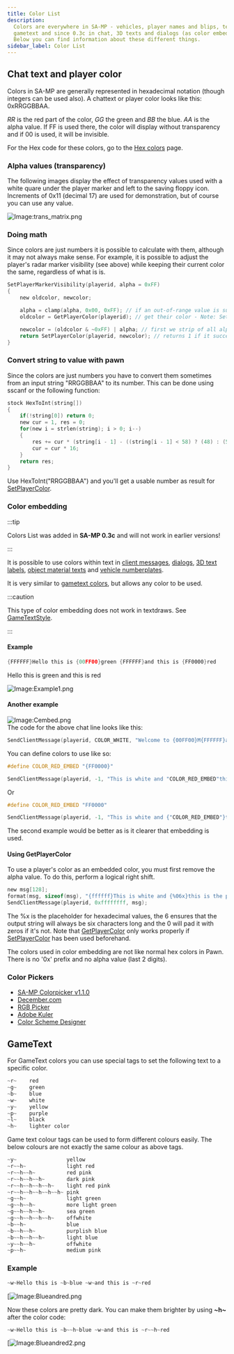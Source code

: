 ```yaml
---
title: Color List
description:
  Colors are everywhere in SA-MP - vehicles, player names and blips, textdraws,
  gametext and since 0.3c in chat, 3D texts and dialogs (as color embedding)!
  Below you can find information about these different things.
sidebar_label: Color List
---
```


## Chat text and player color

Colors in SA-MP are generally represented in hexadecimal notation (though
integers can be used also). A chattext or player color looks like this:
0xRRGGBBAA.

_RR_ is the red part of the color, _GG_ the green and _BB_ the blue. _AA_ is the
alpha value. If FF is used there, the color will display without transparency
and if 00 is used, it will be invisible.

For the Hex code for these colors, go to the
[Hex colors](../../scripting/resources/hex-colors.md) page.

### Alpha values (transparency)

The following images display the effect of transparency values used with a white
quare under the player marker and left to the saving floppy icon. Increments of
0x11 (decimal 17) are used for demonstration, but of course you can use any
value.

![Image:trans_matrix.png](/images/colorList/transparency/trans_matrix.png)

### Doing math

Since colors are just numbers it is possible to calculate with them, although it
may not always make sense. For example, it is possible to adjust the player's
radar marker visibility (see above) while keeping their current color the same,
regardless of what is is.

```c
SetPlayerMarkerVisibility(playerid, alpha = 0xFF)
{
    new oldcolor, newcolor;

    alpha = clamp(alpha, 0x00, 0xFF); // if an out-of-range value is supplied we'll fix it here first
    oldcolor = GetPlayerColor(playerid); // get their color - Note: SetPlayerColor must have been used beforehand

    newcolor = (oldcolor & ~0xFF) | alpha; // first we strip of all alpha data (& ~0xFF) and then we replace it with our desired value (| alpha)
    return SetPlayerColor(playerid, newcolor); // returns 1 if it succeeded, 0 otherwise
}
```

### Convert string to value with pawn

Since the colors are just numbers you have to convert them sometimes from an
input string "RRGGBBAA" to its number. This can be done using sscanf or the
following function:

```c
stock HexToInt(string[])
{
    if(!string[0]) return 0;
    new cur = 1, res = 0;
    for(new i = strlen(string); i > 0; i--)
    {
        res += cur * (string[i - 1] - ((string[i - 1] < 58) ? (48) : (55)));
        cur = cur * 16;
    }
    return res;
}
```

Use HexToInt("RRGGBBAA") and you'll get a usable number as result for
[SetPlayerColor](../../scripting/functions/SetPlayerColor.md).

### Color embedding

:::tip

Colors List was added in **SA-MP 0.3c** and will not work in earlier versions!

:::

It is possible to use colors within text in
[client messages](../../scripting/functions/SendClientMessage.md"),
[dialogs](../../scripting/functions/ShowPlayerDialog.md),
[3D text labels](../../scripting/functions/Create3DTextLabel.md),
[object material texts](../../scripting/functions/SetObjectMaterialText.md) and
[vehicle numberplates](../../scripting/functions/SetVehicleNumberPlate.md").

It is very similar to
[gametext colors](../../scripting/resources/gametextstyles.md), but allows any
color to be used.

:::caution

This type of color embedding does not work in textdraws. See
[GameTextStyle](../../scripting/resources/gametextstyles.md).

:::

#### Example

```c
{FFFFFF}Hello this is {00FF00}green {FFFFFF}and this is {FF0000}red
```

Hello this is green and this is red

![Image:Example1.png](/images/colorList/Example1.png)

#### Another example

![Image:Cembed.png](/images/colorList/Cembed.png)  
The code for the above chat line looks like this:

```c
SendClientMessage(playerid, COLOR_WHITE, "Welcome to {00FF00}M{FFFFFF}a{FF0000}r{FFFFFF}c{00FF00}o{FFFFFF}'{FF0000}s {FFFFFF}B{00FF00}i{FFFFFF}s{FF0000}t{FFFFFF}r{00FF00}o{FFFFFF}!");
```

You can define colors to use like so:

```c
#define COLOR_RED_EMBED "{FF0000}"

SendClientMessage(playerid, -1, "This is white and "COLOR_RED_EMBED"this is red.");
```

Or

```c
#define COLOR_RED_EMBED "FF0000"

SendClientMessage(playerid, -1, "This is white and {"COLOR_RED_EMBED"}this is red.");
```

The second example would be better as is it clearer that embedding is used.

#### Using GetPlayerColor

To use a player's color as an embedded color, you must first remove the alpha
value. To do this, perform a logical right shift.

```c
new msg[128];
format(msg, sizeof(msg), "{ffffff}This is white and {%06x}this is the player's color!", GetPlayerColor(playerid) >>> 8);
SendClientMessage(playerid, 0xffffffff, msg);
```

The %x is the placeholder for hexadecimal values, the 6 ensures that the output
string will always be six characters long and the 0 will pad it with zeros if
it's not. Note that
[GetPlayerColor](../../scripting/resources/GetPlayerColor.md) only works
properly if [SetPlayerColor](../../scripting/resources/SetPlayerColor.md) has
been used beforehand.

The colors used in color embedding are not like normal hex colors in Pawn. There
is no '0x' prefix and no alpha value (last 2 digits).

### Color Pickers

- [SA-MP Colorpicker v1.1.0](http://www.gtavision.com/index.php?section=downloads&site=download&id=1974)
- [December.com](http://www.december.com/html/spec/color.html)
- [RGB Picker](http://psyclops.com/tools/rgb)
- [Adobe Kuler](https://kuler.adobe.com/create/color-wheel/)
- [Color Scheme Designer](http://colorschemedesigner.com/)

## GameText

For GameText colors you can use special tags to set the following text to a
specific color.

```c
~r~    red
~g~    green
~b~    blue
~w~    white
~y~    yellow
~p~    purple
~l~    black
~h~    lighter color
```

Game text colour tags can be used to form different colours easily. The below
colours are not exactly the same colour as above tags.

```c
~y~                yellow
~r~~h~             light red
~r~~h~~h~          red pink
~r~~h~~h~~h~       dark pink
~r~~h~~h~~h~~h~    light red pink
~r~~h~~h~~h~~h~~h~ pink
~g~~h~             light green
~g~~h~~h~          more light green
~g~~h~~h~~h~       sea green
~g~~h~~h~~h~~h~    offwhite
~b~~h~             blue
~b~~h~~h~          purplish blue
~b~~h~~h~~h~       light blue
~y~~h~~h~          offwhite
~p~~h~             medium pink
```

### Example

```c
~w~Hello this is ~b~blue ~w~and this is ~r~red
```

[![Image:Blueandred.png](/images/colorList/Blueandred.png)

Now these colors are pretty dark. You can make them brighter by using **~h~**
after the color code:

```c
~w~Hello this is ~b~~h~blue ~w~and this is ~r~~h~red
```

[![Image:Blueandred2.png](/images/colorList/Blueandred2.png)
